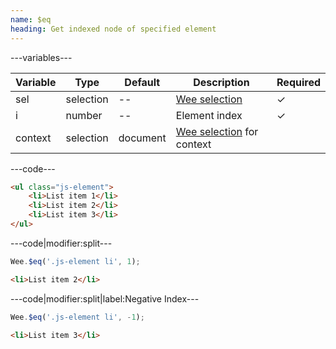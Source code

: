 ```yaml
---
name: $eq
heading: Get indexed node of specified element
---
```


---variables---

| Variable | Type | Default | Description | Required |
| -- | -- | -- | -- | -- |
| sel | selection | -- | [Wee selection](/script/core#core) | &#10003; |
| i | number | -- | Element index | &#10003; |
| context | selection | document | [Wee selection](/script/core#core) for context ||

---code---

```html
<ul class="js-element">
	<li>List item 1</li>
	<li>List item 2</li>
	<li>List item 3</li>
</ul>
```

---code|modifier:split---

```javascript
Wee.$eq('.js-element li', 1);
```

```html
<li>List item 2</li>
```

---code|modifier:split|label:Negative Index---

```javascript
Wee.$eq('.js-element li', -1);
```

```html
<li>List item 3</li>
```